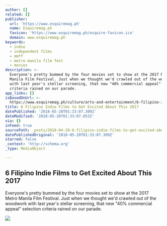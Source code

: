 ```yaml
---
author: []
related: []
publisher:
  url: 'https://www.esquiremag.ph'
  name: Esquiremag.ph
  favicon: 'https://www.esquiremag.ph/esquire-favicon.ico'
  domain: www.esquiremag.ph
keywords:
  - indie
  - independent films
  - mmff
  - metro manila film fest
  - movies
description: >-
  Everyone's pretty bummed by the four movies set to show at the 2017 Metro
  Manila Film Festival. Just when we thought we'd crawled out of the woodwork
  with last year's stellar screening, that new "40% commercial appeal" selection
  criteria rained on our parade.
app_links: []
isBasedOnUrl: >-
  https://www.esquiremag.ph/culture/arts-and-entertainment/6-filipino-indie-films-to-get-excited-about-this-2017-a1926-20170707
title: 6 Filipino Indie Films to Get Excited About This 2017
datePublished: '2018-05-20T01:33:07.309Z'
dateModified: '2018-05-20T01:33:07.053Z'
via: {}
inFeed: true
sourcePath: _posts/2018-04-28-6-filipino-indie-films-to-get-excited-about-this-2017.md
datePublishedOriginal: '2018-05-20T01:33:07.309Z'
starred: false
_context: 'http://schema.org'
_type: MediaObject

---
```

<article style=""><h1>6 Filipino Indie Films to Get Excited About This 2017</h1><p>Everyone's pretty bummed by the four movies set to show at the 2017 Metro Manila Film Festival. Just when we thought we'd crawled out of the woodwork with last year's stellar screening, that new "40% commercial appeal" selection criteria rained on our parade.</p><img src="https://images.summitmedia-digital.com/esquiremagph/images/2017/07/07/indie-films-main_main.jpg" /></article>